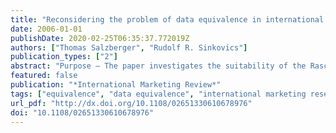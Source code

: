 ```yaml
---
title: "Reconsidering the problem of data equivalence in international marketing research: Contrasting approaches based on CFA and the Rasch model for measurement"
date: 2006-01-01
publishDate: 2020-02-25T06:35:37.772019Z
authors: ["Thomas Salzberger", "Rudolf R. Sinkovics"]
publication_types: ["2"]
abstract: "Purpose – The paper investigates the suitability of the Rasch model for establishing data equivalence. The results based on a real data set are contrasted with findings from standard procedures based on CFA methods. Design/methodology/approach – Sinkovics et al.'s data on technophobia was used and re-evaluated using both classical test theory (CTT) (multiple-group structural equations modelling) and Rasch measurement theory. Findings – Data equivalence in particular and measurement in general cannot be addressed without reference to theory. While both procedures can be considered best practice approaches within their respective theoretical foundation of measurement, the Rasch model provides some theoretical virtues. Measurement derived from data that fit the Rasch model seems to be approximated by classical procedures reasonably well. However, the reverse is not necessarily true. Practical implications – The more widespread application of Rasch models would lead to a stronger justification of measurement, in particular, in cross-cultural studies but also whenever measures of individual respondents are of interest. Originality/value – Measurement models outside the framework of CTT are still scarce exceptions in marketing research."
featured: false
publication: "*International Marketing Review*"
tags: ["equivalence", "data equivalence", "international marketing research", "SEM", "measurement theory", ""]
url_pdf: "http://dx.doi.org/10.1108/02651330610678976"
doi: "10.1108/02651330610678976"
---
```


